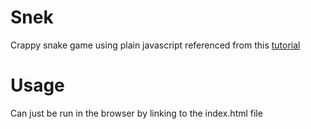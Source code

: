 # Snek

Crappy snake game using plain javascript referenced from this [tutorial](https://www.youtube.com/watch?v=21eSpMtJwrc)

# Usage

Can just be run in the browser by linking to the index.html file
